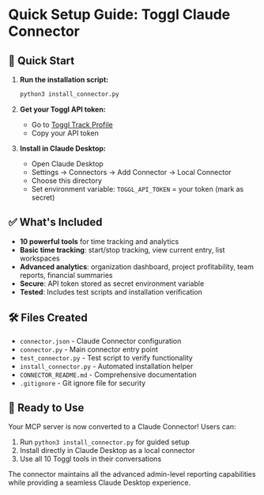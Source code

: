 # Quick Setup Guide: Toggl Claude Connector

## 🚀 Quick Start

1. **Run the installation script:**
   ```bash
   python3 install_connector.py
   ```

2. **Get your Toggl API token:**
   - Go to [Toggl Track Profile](https://track.toggl.com/profile)
   - Copy your API token

3. **Install in Claude Desktop:**
   - Open Claude Desktop
   - Settings → Connectors → Add Connector → Local Connector
   - Choose this directory
   - Set environment variable: `TOGGL_API_TOKEN` = your token (mark as secret)

## ✅ What's Included

- **10 powerful tools** for time tracking and analytics
- **Basic time tracking**: start/stop tracking, view current entry, list workspaces
- **Advanced analytics**: organization dashboard, project profitability, team reports, financial summaries
- **Secure**: API token stored as secret environment variable
- **Tested**: Includes test scripts and installation verification

## 🛠️ Files Created

- `connector.json` - Claude Connector configuration
- `connector.py` - Main connector entry point
- `test_connector.py` - Test script to verify functionality
- `install_connector.py` - Automated installation helper
- `CONNECTOR_README.md` - Comprehensive documentation
- `.gitignore` - Git ignore file for security

## 🎯 Ready to Use

Your MCP server is now converted to a Claude Connector! Users can:

1. Run `python3 install_connector.py` for guided setup
2. Install directly in Claude Desktop as a local connector
3. Use all 10 Toggl tools in their conversations

The connector maintains all the advanced admin-level reporting capabilities while providing a seamless Claude Desktop experience.
